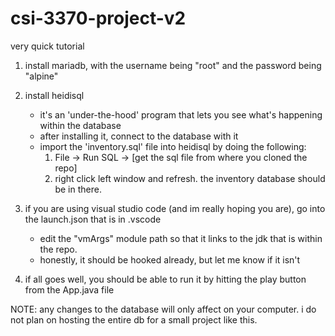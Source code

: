# csi-3370-project-v2
 very quick tutorial

 1. install mariadb, with the username being "root" and the password being "alpine"
 2. install heidisql
    - it's an 'under-the-hood' program that lets you see what's happening within the database
    - after installing it, connect to the database with it
    - import the 'inventory.sql' file into heidisql by doing the following:
        1. File -> Run SQL -> [get the sql file from where you cloned the repo]
        2. right click left window and refresh. the inventory database should be in there.

 3. if you are using visual studio code (and im really hoping you are), go into the launch.json that is in .vscode
    - edit the "vmArgs" module path so that it links to the jdk that is within the repo.
    - honestly, it should be hooked already, but let me know if it isn't
 4. if all goes well, you should be able to run it by hitting the play button from the App.java file

 NOTE: any changes to the database will only affect on your computer. i do not plan on hosting the entire db for a small project like this.
